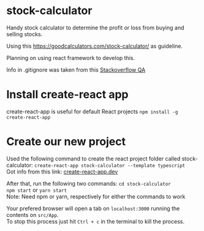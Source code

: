 # stock-calculator
Handy stock calculator to determine the profit or loss from buying and selling stocks.

Using this https://goodcalculators.com/stock-calculator/ as guideline.

Planning on using react framework to develop this.

Info in .gitignore was taken from this [Stackoverflow QA](https://stackoverflow.com/questions/60220919/which-files-or-folders-should-be-in-gitignore-in-react-project#:~:text=If%20you%20use%20create%20react,to%20keep%20node_modules%20in%20gitignore.)


# Install create-react app
create-react-app is useful for default React projects
`npm install -g create-react-app`

# Create our new project
Used the following command to create the react project folder called stock-calculator:
`create-react-app stock-calculator --template typescript`  
Got info from this link: [create-react-app.dev](https://create-react-app.dev/docs/adding-typescript/)

After that, run the following two commands:
`cd stock-calculator`  
`npm start` or `yarn start`  
Note: Need npm or yarn, respectively for either the commands to work  

Your prefered browser will open a tab on `localhost:3000` running the contents on `src/App`.  
To stop this process just hit `Ctrl + c` in the terminal to kill the process.